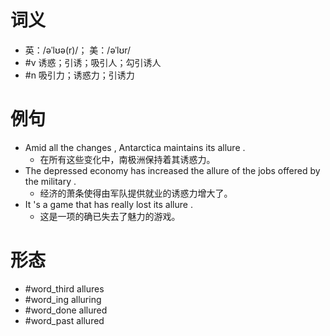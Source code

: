 # 词义
- 英：/əˈlʊə(r)/； 美：/əˈlʊr/
- #v 诱惑；引诱；吸引人；勾引诱人
- #n 吸引力；诱惑力；引诱力
# 例句
- Amid all the changes , Antarctica maintains its allure .
	- 在所有这些变化中，南极洲保持着其诱惑力。
- The depressed economy has increased the allure of the jobs offered by the military .
	- 经济的萧条使得由军队提供就业的诱惑力增大了。
- It 's a game that has really lost its allure .
	- 这是一项的确已失去了魅力的游戏。
# 形态
- #word_third allures
- #word_ing alluring
- #word_done allured
- #word_past allured
